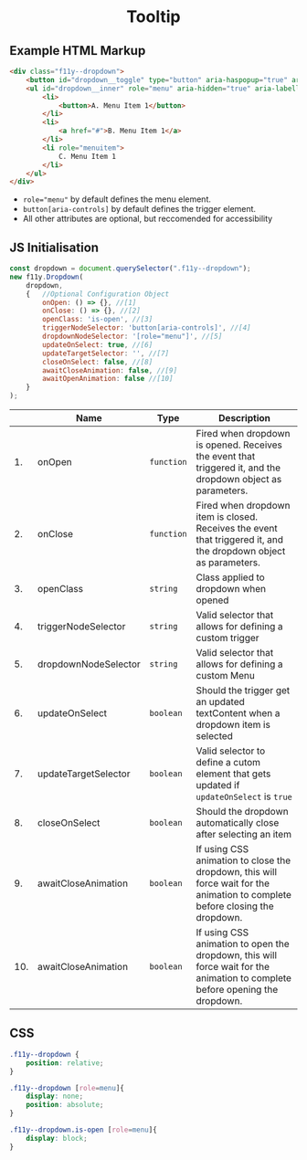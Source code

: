 <h1 align="center">Tooltip</h1>

## Example HTML Markup
```html
<div class="f11y--dropdown">
    <button id="dropdown__toggle" type="button" aria-haspopup="true" aria-controls="dropdown__inner">Dropdown</button>
    <ul id="dropdown__inner" role="menu" aria-hidden="true" aria-labelledby="dropdown__toggle">
        <li>
            <button>A. Menu Item 1</button>
        </li>
        <li>
            <a href="#">B. Menu Item 1</a>
        </li>
        <li role="menuitem">
            C. Menu Item 1
        </li>
    </ul>
</div>
```
* `role="menu"` by default defines the menu element.
* `button[aria-controls]` by default defines the trigger element.
* All other attributes are optional, but reccomended for accessibility


## JS Initialisation
```js
const dropdown = document.querySelector(".f11y--dropdown");
new f11y.Dropdown(
    dropdown,
    {   //Optional Configuration Object
        onOpen: () => {}, //[1]
        onClose: () => {}, //[2]
        openClass: 'is-open', //[3]
        triggerNodeSelector: 'button[aria-controls]', //[4]
        dropdownNodeSelector: '[role="menu"]', //[5]
        updateOnSelect: true, //[6]
        updateTargetSelector: '', //[7]
        closeOnSelect: false, //[8]
        awaitCloseAnimation: false, //[9]
        awaitOpenAnimation: false //[10]
    }
);
```
|  | Name | Type | Description |
|---|---|---|---|
| 1. | onOpen | `function` | Fired when dropdown is opened. Receives the event that triggered it, and the dropdown object as parameters. |
| 2. | onClose | `function` | Fired when dropdown item is closed. Receives the event that triggered it, and the dropdown object as parameters. |
| 3. | openClass | `string` | Class applied to dropdown when opened |
| 4. | triggerNodeSelector | `string` | Valid selector that allows for defining a custom trigger |
| 5. | dropdownNodeSelector | `string` | Valid selector that allows for defining a custom Menu |
| 6. | updateOnSelect | `boolean` | Should the trigger get an updated textContent when a dropdown item is selected |
| 7. | updateTargetSelector | `boolean` | Valid selector to define a cutom element that gets updated if `updateOnSelect` is `true` |
| 8. | closeOnSelect | `boolean` | Should the dropdown automatically close after selecting an item |
| 9. | awaitCloseAnimation | `boolean` | If using CSS animation to close the dropdown, this will force wait for the animation to complete before closing the dropdown. |
| 10. | awaitCloseAnimation | `boolean` | If using CSS animation to open the dropdown, this will force wait for the animation to complete before opening the dropdown. |


## CSS
```css
.f11y--dropdown {
    position: relative;
}

.f11y--dropdown [role=menu]{
    display: none;
    position: absolute;
}

.f11y--dropdown.is-open [role=menu]{
    display: block;
}
```